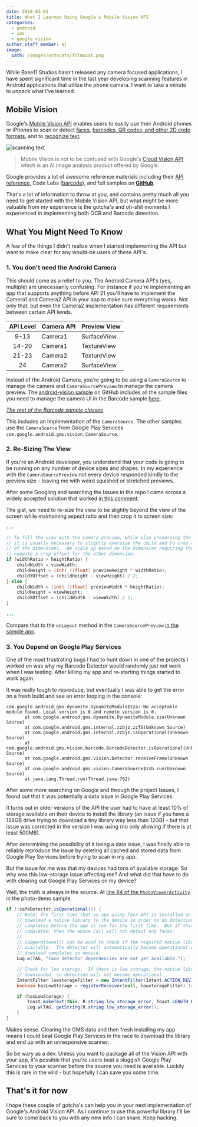 ```yaml
---
date: 2018-03-01
title: What I Learned Using Google's Mobile Vision API
categories:
  - android
  - ios
  - google vision
author_staff_member: aj
image:
  path: /images/octocats/filmocat.png
---
```


While Base11 Studios hasn't released any camera focused applications, I have spent significant time in the last year developing scanning features in Android applications that utilize the phone camera.  I want to take a minute to unpack what I've learned.

## Mobile Vision

Google's [Mobile Vision API](https://developers.google.com/vision/) enables users to easily use their Android phones or iPhones to scan or detect [faces](https://developers.google.com/vision/face-detection-concepts), [barcodes, QR codes, and other 2D code formats](https://developers.google.com/vision/barcodes-overview), and to [recognize text](https://developers.google.com/vision/android/text-overview).

![scanning text](https://lh3.googleusercontent.com/786zj8Cw9XIe2mwdmMcU2_ID7y7Y9CrVwZEtjTOI4NBQkLiEFwHA3Cgth3yDUxx9jedFkG8hGGEgVRgNLLK-_wRkllelbxI=s688)

> Mobile Vision is not to be confused with Google's [Cloud Vision API](https://cloud.google.com/vision/) which is an AI image analysis product offered by Google.

Google provides a lot of awesome reference materials including their [API reference](https://developers.google.com/vision/introduction), Code Labs ([barcode](https://codelabs.developers.google.com/codelabs/bar-codes)), and full samples on **[GitHub](https://github.com/googlesamples/android-vision)**.

That's a lot of information to throw at you, and contains pretty much all you need to get started with the Mobile Vision API, but what might be more valuable from my experience is the gotcha's and oh-shit moments I experienced in implementing both OCR and Barcode detection.

## What You Might Need To Know

A few of the things I didn't realize when I started implementing the API but want to make clear for any would-be users of these API's.

### 1. You don't need the Android Camera

This should come as a relief to you.  The Android Camera API's (yes, multiple) are unecessarily confusing. For instance if you're implementing an app that supports anything before API 21 you'll have to implement the Camera1 and Camera2 API in your app to make sure everything works.  Not only that, but even the Camera2 implementation has different requirements between certain API levels.

| API Level | Camera API | Preview View |
|:---------:|------------|--------------|
| 9-13      | Camera1    | SurfaceView  |
| 14-20     | Camera1    | TextureView  |
| 21-23     | Camera2    | TextureView  |
| 24        | Camera2    | SurfaceView  |

Instead of the Android Camera, you're going to be using a `CameraSource` to manage the camera and `CameraSourcePreview` to manage the camera preview.  The [android-vision sample](https://github.com/googlesamples/android-vision) on GitHub includes all the sample files you need to manage the camera UI in the Barcode sample [here](https://github.com/googlesamples/android-vision/tree/master/visionSamples/barcode-reader/app/src/main/java/com/google/android/gms/samples/vision/barcodereader/ui/camera).  

*[The rest of the Barcode sample classes](https://github.com/googlesamples/android-vision/tree/master/visionSamples/barcode-reader/app/src/main/java/com/google/android/gms/samples/vision/barcodereader)*

This includes an implementation of the `CameraSource`.  The other samples use the `CameraSource` from Google Play Services `com.google.android.gms.vision.CameraSource`.

### 2. Re-Sizing The View

If you're an Android developer, you understand that your code is going to be running on any number of device sizes and shapes.  In my experience with the `CameraSourcePreview` not every device responded kindly to the preview size - leaving me with weird squished or stretched previews.

After some Googling and searching the Issues in the repo I came across a widely accepted solution that worked [in this comment](https://github.com/googlesamples/android-vision/issues/23#issuecomment-203534913).

The gist, we need to re-size the view to be slightly beyond the view of the screen while maintaining aspect ratio and then crop it to screen size:

```java
...

// To fill the view with the camera preview, while also preserving the correct aspect ratio,
// it is usually necessary to slightly oversize the child and to crop off portions along one
// of the dimensions.  We scale up based on the dimension requiring the most correction, and
// compute a crop offset for the other dimension.
if (widthRatio > heightRatio) {
    childWidth = viewWidth;
    childHeight = (int) ((float) previewHeight * widthRatio);
    childYOffset = (childHeight - viewHeight) / 2;
} else {
    childWidth = (int) ((float) previewWidth * heightRatio);
    childHeight = viewHeight;
    childXOffset = (childWidth - viewWidth) / 2;
}

...
```

Compare that to the `onLayout` method in the `CameraSourcePreview` [in the sample app](https://github.com/googlesamples/android-vision/blob/2ce3132c959e76e7dbe1d8d3332abe87c246b22a/visionSamples/FaceTracker/app/src/main/java/com/google/android/gms/samples/vision/face/facetracker/ui/camera/CameraSourcePreview.java#L126).

### 3. You Depend on Google Play Services

One of the most frustrating bugs I had to hunt down in one of the projects I worked on was why my Barcode Detector would randomly just not work when I was testing.  After killing my app and re-starting things started to work again.

It was really tough to reproduce, but eventually I was able to get the error on a fresh build and see an error looping in the console:

```
com.google.android.gms.dynamite.DynamiteModule$zza: No acceptable module found. Local version is 0 and remote version is 0.
       at com.google.android.gms.dynamite.DynamiteModule.zza(Unknown Source)
       at com.google.android.gms.internal.zzbjz.zzTS(Unknown Source)
       at com.google.android.gms.internal.zzbjz.isOperational(Unknown Source)
       at com.google.android.gms.vision.barcode.BarcodeDetector.isOperational(Unknown Source)
       at com.google.android.gms.vision.Detector.receiveFrame(Unknown Source)
       at com.google.android.gms.vision.CameraSource$zzb.run(Unknown Source)
       at java.lang.Thread.run(Thread.java:762)
```

After some more searching on Google and through the project Issues, I found out that it was potentially a data issue in Google Play Services.

It turns out in older versions of the API the user had to have at least 10% of storage available on their device to install the library (an issue if you have a 128GB drive trying to download a tiny library way less than 12GB) - but that issue was corrected in the version I was using (no only allowing if there is at least 500MB).

After determining the possibility of it being a data issue, I was finally able to reliably reproduce the issue by deleting all cached and stored data from Google Play Services before trying to scan in my app.

But the issue for me was that my devices had tons of available storage.  So why was this low-storage issue affecting me?  And what did that have to do with clearing out Google Play Services on my device?

Well, the truth is always in the source.  At [line 84 of the `PhotoViewerActivity`](https://github.com/googlesamples/android-vision/blob/2ce3132c959e76e7dbe1d8d3332abe87c246b22a/visionSamples/photo-demo/app/src/main/java/com/google/android/gms/samples/vision/face/photo/PhotoViewerActivity.java#L84) in the photo-demo sample.

```java
if (!safeDetector.isOperational()) {
    // Note: The first time that an app using face API is installed on a device, GMS will
    // download a native library to the device in order to do detection.  Usually this
    // completes before the app is run for the first time.  But if that download has not yet
    // completed, then the above call will not detect any faces.
    //
    // isOperational() can be used to check if the required native library is currently
    // available.  The detector will automatically become operational once the library
    // download completes on device.
    Log.w(TAG, "Face detector dependencies are not yet available.");

    // Check for low storage.  If there is low storage, the native library will not be
    // downloaded, so detection will not become operational.
    IntentFilter lowstorageFilter = new IntentFilter(Intent.ACTION_DEVICE_STORAGE_LOW);
    boolean hasLowStorage = registerReceiver(null, lowstorageFilter) != null;

    if (hasLowStorage) {
        Toast.makeText(this, R.string.low_storage_error, Toast.LENGTH_LONG).show();
        Log.w(TAG, getString(R.string.low_storage_error));
    }
}
```

Makes sense.  Clearing the GMS data and then fresh installing my app means I could beat Google Play Services in the race to download the library and end up with an unresponsive scanner.

So be wary as a dev.  Unless you want to package all of the Vision API with your app, it's possible that you're users beat a sluggish Google Play Services to your scanner before the source you need is available.  Luckily this is rare in the wild - but hopefully I can save you some time.

## That's it for now

I hope these couple of gotcha's can help you in your next implementation of Google's Android Vision API.  As I continue to use this powerful library I'll be sure to come back to you with any new info I can share.  Keep hacking.
